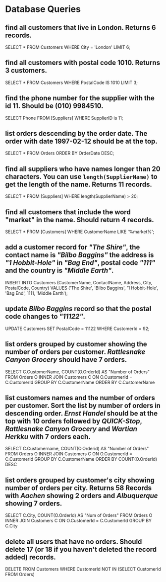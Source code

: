 # Database Queries

## find all customers that live in London. Returns 6 records.
SELECT * FROM Customers
WHERE City = 'London'
LIMIT 6;

## find all customers with postal code 1010. Returns 3 customers.
SELECT * FROM Customers
WHERE PostalCode IS 1010
LIMIT 3;

## find the phone number for the supplier with the id 11. Should be (010) 9984510.
SELECT Phone FROM [Suppliers]
WHERE SupplierID is 11;

## list orders descending by the order date. The order with date 1997-02-12 should be at the top.
SELECT * FROM Orders
ORDER BY OrderDate DESC;

## find all suppliers who have names longer than 20 characters. You can use `length(SupplierName)` to get the length of the name. Returns 11 records.
SELECT * FROM [Suppliers]
WHERE length(SupplierName) > 20;

## find all customers that include the word "market" in the name. Should return 4 records.
SELECT * FROM [Customers]
WHERE CustomerName LIKE '%market%';

## add a customer record for _"The Shire"_, the contact name is _"Bilbo Baggins"_ the address is _"1 Hobbit-Hole"_ in _"Bag End"_, postal code _"111"_ and the country is _"Middle Earth"_.
INSERT INTO Customers (CustomerName, ContactName, Address, City, PostalCode, Country)
VALUES ('The Shire', 'Bilbo Baggins', '1 Hobbit-Hole', 'Bag End', 1111, 'Middle Earth');

## update _Bilbo Baggins_ record so that the postal code changes to _"11122"_.
UPDATE Customers SET PostalCode = 11122
WHERE CustomerId = 92;

## list orders grouped by customer showing the number of orders per customer. _Rattlesnake Canyon Grocery_ should have 7 orders.
SELECT C.CustomerName, COUNT(O.OrderId) AS "Number of Orders" FROM Orders O
INNER JOIN Customers C ON O.CustomerId = C.CustomerId
GROUP BY C.CustomerName
ORDER BY C.CustomerName


## list customers names and the number of orders per customer. Sort the list by number of orders in descending order. _Ernst Handel_ should be at the top with 10 orders followed by _QUICK-Stop_, _Rattlesnake Canyon Grocery_ and _Wartian Herkku_ with 7 orders each.
SELECT C.Customername, COUNT(O.Orderid) AS "Number of Orders" FROM Orders O
INNER JOIN Customers C ON O.CustomerId = C.CustomerId 
GROUP BY C.CustomerName 
ORDER BY COUNT(O.OrderId) DESC

## list orders grouped by customer's city showing number of orders per city. Returns 58 Records with _Aachen_ showing 2 orders and _Albuquerque_ showing 7 orders.
SELECT C.City, COUNT(O.OrderId) AS "Num of Orders" FROM Orders O
INNER JOIN Customers C ON O.CustomerId = C.CustomerId 
GROUP BY C.City

## delete all users that have no orders. Should delete 17 (or 18 if you haven't deleted the record added) records.
DELETE FROM Customers 
WHERE CustomerId NOT IN (SELECT CustomerId FROM Orders)
